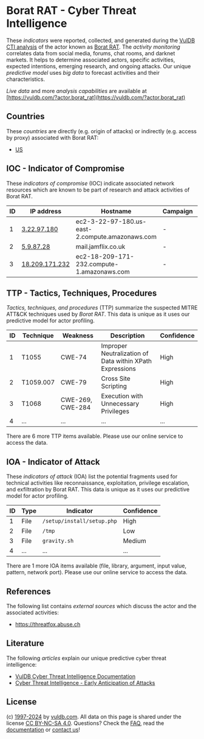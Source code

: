 # Borat RAT - Cyber Threat Intelligence

These _indicators_ were reported, collected, and generated during the [VulDB CTI analysis](https://vuldb.com/?kb.cti) of the actor known as [Borat RAT](https://vuldb.com/?actor.borat_rat). The _activity monitoring_ correlates data from social media, forums, chat rooms, and darknet markets. It helps to determine associated actors, specific activities, expected intentions, emerging research, and ongoing attacks. Our unique _predictive model_ uses _big data_ to forecast activities and their characteristics.

_Live data_ and more _analysis capabilities_ are available at [https://vuldb.com/?actor.borat_rat](https://vuldb.com/?actor.borat_rat)

## Countries

These _countries_ are directly (e.g. origin of attacks) or indirectly (e.g. access by proxy) associated with Borat RAT:

* [US](https://vuldb.com/?country.us)

## IOC - Indicator of Compromise

These _indicators of compromise_ (IOC) indicate associated network resources which are known to be part of research and attack activities of Borat RAT.

ID | IP address | Hostname | Campaign | Confidence
-- | ---------- | -------- | -------- | ----------
1 | [3.22.97.180](https://vuldb.com/?ip.3.22.97.180) | ec2-3-22-97-180.us-east-2.compute.amazonaws.com | - | Medium
2 | [5.9.87.28](https://vuldb.com/?ip.5.9.87.28) | mail.jamflix.co.uk | - | High
3 | [18.209.171.232](https://vuldb.com/?ip.18.209.171.232) | ec2-18-209-171-232.compute-1.amazonaws.com | - | Medium

## TTP - Tactics, Techniques, Procedures

_Tactics, techniques, and procedures_ (TTP) summarize the suspected MITRE ATT&CK techniques used by _Borat RAT_. This data is unique as it uses our predictive model for actor profiling.

ID | Technique | Weakness | Description | Confidence
-- | --------- | -------- | ----------- | ----------
1 | T1055 | CWE-74 | Improper Neutralization of Data within XPath Expressions | High
2 | T1059.007 | CWE-79 | Cross Site Scripting | High
3 | T1068 | CWE-269, CWE-284 | Execution with Unnecessary Privileges | High
4 | ... | ... | ... | ...

There are 6 more TTP items available. Please use our online service to access the data.

## IOA - Indicator of Attack

These _indicators of attack_ (IOA) list the potential fragments used for technical activities like reconnaissance, exploitation, privilege escalation, and exfiltration by Borat RAT. This data is unique as it uses our predictive model for actor profiling.

ID | Type | Indicator | Confidence
-- | ---- | --------- | ----------
1 | File | `/setup/install/setup.php` | High
2 | File | `/tmp` | Low
3 | File | `gravity.sh` | Medium
4 | ... | ... | ...

There are 1 more IOA items available (file, library, argument, input value, pattern, network port). Please use our online service to access the data.

## References

The following list contains _external sources_ which discuss the actor and the associated activities:

* https://threatfox.abuse.ch

## Literature

The following _articles_ explain our unique predictive cyber threat intelligence:

* [VulDB Cyber Threat Intelligence Documentation](https://vuldb.com/?kb.cti)
* [Cyber Threat Intelligence - Early Anticipation of Attacks](https://www.scip.ch/en/?labs.20201022)

## License

(c) [1997-2024](https://vuldb.com/?kb.changelog) by [vuldb.com](https://vuldb.com/?kb.about). All data on this page is shared under the license [CC BY-NC-SA 4.0](https://creativecommons.org/licenses/by-nc-sa/4.0/). Questions? Check the [FAQ](https://vuldb.com/?kb.faq), read the [documentation](https://vuldb.com/?kb) or [contact us](https://vuldb.com/?contact)!
